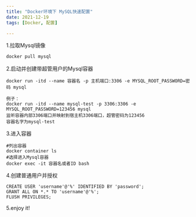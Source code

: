 ```yaml
---
title: "Docker环境下 MySQL快速配置"
date: 2021-12-19
tags: [Docker, 配置]

---
```


1.拉取Mysql镜像

```bash
docker pull mysql
```

2.启动并创建带超管用户的Mysql容器

```
docker run -itd --name 容器名 -p 主机端口:3306 -e MYSQL_ROOT_PASSWORD=密码 mysql
```

```
例子：
docker run -itd --name mysql-test -p 3306:3306 -e MYSQL_ROOT_PASSWORD=123456 mysql
监听容器内部3306端口并映射到宿主机3306端口，超管密码为123456
容器名字为mysql-test
```

3.进入容器

```
#列出容器
docker container ls 
#选择进入Mysql容器
docker exec -it 容器名或者ID bash
```

4.创建普通用户并授权

```
CREATE USER 'username'@'%' IDENTIFIED BY 'password';
GRANT ALL ON *.* TO 'username'@'%';
FLUSH PRIVILEGES;
```

5.enjoy it!